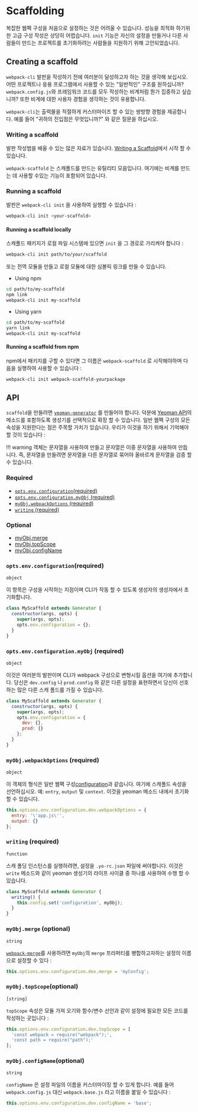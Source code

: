 # Scaffolding

복잡한 웹팩 구성을 처음으로 설정하는 것은 어려울 수 있습니다. 성능을 최적화 하기위한 고급 구성 작성은 상당히 어렵습니다. `init` 기능은 자신의 설정을 만들거나 다른 사람들이 만드는 프로젝트를 초기화하려는 사람들을 지원하기 위해 고안되었습니다.


## Creating a scaffold

`webpack-cli` 발판을 작성하기 전에 여러분이 달성하고자 하는 것을 생각해 보십시오. 어떤 프로젝트나 응용 프로그램에서 사용할 수 있는 "일반적인" 구조를 원하십니까? `webpack.config.js`와 프레임워크 코드를 모두 작성하는 비계처럼 뭔가 집중하고 싶습니까? 또한 비계에 대한 사용자 경험을 생각하는 것이 유용합니다.

`webpack-cli`는 출력물을 적절하게 커스터마이즈 할 수 있는 쌍방향 경험을 제공합니다. 예를 들어 "귀하의 진입점은 무엇입니까?" 와 같은 질문을 하십시오.

### Writing a scaffold

발판 작성법을 배울 수 있는 많은 자료가 있습니다. [Writing a Scaffold](/contribute/writing-a-scaffold/)에서 시작 할 수 있습니다.

`webpack-scaffold` 는 스캐폴드를 만드는 유틸리티 모음입니다. 여기에는 비계를 만드는 데 사용할 수있는 기능이 포함되어 있습니다.


### Running a scaffold

발판은 `webpack-cli init` 을 사용하여 실행할 수 있습니다 :

```bash
webpack-cli init <your-scaffold>
```

#### Running a scaffold locally

스캐폴드 패키지가 로컬 파일 시스템에 있으면 `init` 을 그 경로로 가리켜야 합니다 :

```bash
webpack-cli init path/to/your/scaffold
```

또는 전역 모듈을 만들고 로컬 모듈에 대한 심볼릭 링크를 만들 수 있습니다.

- Using npm

```bash
cd path/to/my-scaffold
npm link
webpack-cli init my-scaffold
```

- Using yarn

```bash
cd path/to/my-scaffold
yarn link
webpack-cli init my-scaffold
```

#### Running a scaffold from npm

npm에서 패키지를 구할 수 있다면 그 이름은 `webpack-scaffold` 로 시작해야하며 다음을 실행하여 사용할 수 있습니다 :


```bash
webpack-cli init webpack-scaffold-yourpackage
```

## API

`scaffold`을 만들려면 [`yeoman-generator`](http://yeoman.io/authoring/) 를 만들어야 합니다. 덕분에 [Yeoman API](http://yeoman.io/learning/)의 메소드를 포함하도록 생성기를 선택적으로 확장 할 수 있습니다. 일반 웹팩 구성의 모든 속성을 지원한다는 점은 주목할 가치가 있습니다. 우리가 이것을 하기 위해서 기억해야 할 것이 있습니다 :


!!! warning
    객체는 문자열을 사용하여 만들고 문자열은 이중 문자열을 사용하여 만듭니다. 즉, 문자열을 만들려면 문자열을 다른 문자열로 묶어야 올바르게 문자열을 검증 할 수 있습니다.

### Required

- [`opts.env.configuration`(required)](#optsenvconfigurationrequired)
- [`opts.env.configuration.myObj` (required)](#optsenvconfigurationmyobj-required)
- [`myObj.webpackOptions` (required)](#myobjwebpackoptions-required)
- [`writing` (required)](#writing-required)

### Optional

- [myObj.merge](#myobjmerge-optional)
- [myObj.topScope](#myobjtopscopeoptional)
- [myObj.configName](#myobjconfignameoptional)

### `opts.env.configuration`(required)

`object`

이 항목은 구성을 시작하는 지점이며 CLI가 작동 할 수 있도록 생성자의 생성자에서 초기화합니다.

```js
class MyScaffold extends Generator {
  constructor(args, opts) {
    super(args, opts);
    opts.env.configuration = {};
  }
}
```

### `opts.env.configuration.myObj` (required)

`object`

이것은 여러분의 발판이며 CLI가 webpack 구성으로 변형시킬 옵션을 여기에 추가합니다. 당신은 `dev.config` 나 `prod.config` 와 같은 다른 설정을 표현하면서 당신이 선호하는 많은 다른 스캐 폴드를 가질 수 있습니다.

```js
class MyScaffold extends Generator {
  constructor(args, opts) {
    super(args, opts);
    opts.env.configuration = {
      dev: {},
      prod: {}
    };
  }
}
```

### `myObj.webpackOptions` (required)

`object`

이 객체의 형식은 일반 웹팩 구성[configuration](/configuration/)과 같습니다. 여기에 스캐폴드 속성을 선언하십시오. 예: `entry`, `output` 및 `context`. 이것을 yeoman 메소드 내에서 초기화 할 수 있습니다.


```js
this.options.env.configuration.dev.webpackOptions = {
  entry: '\'app.js\'',
  output: {}
};
```

### `writing` (required)

`function`

스캐 폴딩 인스턴스를 실행하려면, 설정을 `.yo-rc.json` 파일에 써야합니다. 이것은 `write` 메소드와 같이 yeoman 생성기의 라이프 사이클 중 하나를 사용하여 수행 할 수 있습니다.


```js
class MyScaffold extends Generator {
  writing() {
    this.config.set('configuration', myObj);
  }
}
```

### `myObj.merge` (optional)

`string`

[`webpack-merge`](https://github.com/survivejs/webpack-merge)를 사용하려면 `myObj`의 `merge` 프라퍼티를 병합하고자하는 설정의 이름으로 설정할 수 있다 :


```js
this.options.env.configuration.dev.merge = 'myConfig';
```

### `myObj.topScope`(optional)

`[string]`

`topScope` 속성은 모듈 가져 오기와 함수/변수 선언과 같이 설정에 필요한 모든 코드를 작성하는 곳입니다 :


```js
this.options.env.configuration.dev.topScope = [
  'const webpack = require("webpack");',
  'const path = require("path");'
];
```

### `myObj.configName`(optional)

`string`

`configName` 은 설정 파일의 이름을 커스터마이징 할 수 있게 합니다. 예를 들어 `webpack.config.js` 대신 `webpack.base.js` 라고 이름을 붙일 수 있습니다 :

```js
this.options.env.configuration.dev.configName = 'base';
```
